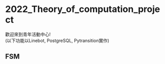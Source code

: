 # 2022_Theory_of_computation_project
歡迎來到青年活動中心!\
(以下功能以Linebot, PostgreSQL, Pytransition實作)

## FSM
[fsm]: https://user-images.githubusercontent.com/74814435/209556503-50194a9e-531d-422e-afd8-5955c8123360.png

